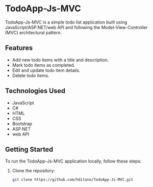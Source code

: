 # TodoApp-Js-MVC

TodoApp-Js-MVC is a simple todo list application built using JavaScript/ASP.NET/web API and following the Model-View-Controller (MVC) architectural pattern.

## Features

- Add new todo items with a title and description.
- Mark todo items as completed.
- Edit and update todo item details.
- Delete todo items.

## Technologies Used

- JavaScript
- C#
- HTML
- CSS
- Bootstrap
- ASP.NET
- web API

## Getting Started

To run the TodoApp-Js-MVC application locally, follow these steps:

1. Clone the repository:

   ```bash
   git clone https://github.com/hditano/TodoApp-Js-MVC.git
